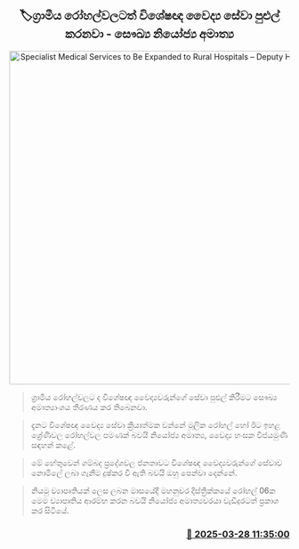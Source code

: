 <p align='center'><b><h2 align='center' title='Specialist Medical Services to Be Expanded to Rural Hospitals – Deputy Health Minister'>🏷ග්‍රාමීය රෝහල්වලටත් විශේෂඥ වෛද්‍ය සේවා පුළුල් කරනවා - සෞඛ්‍ය නියෝජ්‍ය අමාත්‍ය</h2></b></p>
<p align='center'><img src='https://helakuru.sgp1.cdn.digitaloceanspaces.com/esana/images/lib/doctor1.jpg' width='600' alt='Specialist Medical Services to Be Expanded to Rural Hospitals – Deputy Health Minister'></p>

> ග්‍රාමීය රෝහල්වලට ද විශේෂඥ වෛද්‍යවරුන්ගේ සේවා පුළුල් කිරීමට සෞඛ්‍ය අමාත්‍යාංශය තීරණය කර තිබෙනවා.

> දැනට විශේෂඥ වෛද්‍ය සේවා ක්‍රියාත්මක වන්නේ මූලික රෝහල් හෝ ඊට ඉහළ ශ්‍රේණිවල රෝහල්වල පමණක් බවයි නියෝජ්‍ය අමාත්‍ය, වෛද්‍ය හංසක විජයමුණි සඳහන් කළේ.

> මේ හේතුවෙන් ගම්බද ප්‍රදේශවල ජනතාවට විශේෂඥ වෛද්‍යවරුන්ගේ සේවාව නොමිලේ ලබා ගැනීම දුෂ්කර වී ඇති බවයි ඔහු පෙන්වා දෙන්නේ.

> නියමු ව්‍යාපෘතියක් ලෙස ලබන මාසයේදී මහනුවර දිස්ත්‍රික්කයේ රෝහල් 06ක මෙම ව්‍යාපෘතිය ආරම්භ කරන බවයි නියෝජ්‍ය අමාත්‍යවරයා වැඩිදුරටත් ප්‍රකාශ කර සිටියේ.



<h3 align='right'><a href='https://www.helakuru.lk/esana/p/108722/'>📅 2025-03-28 11:35:00</a></h3>
